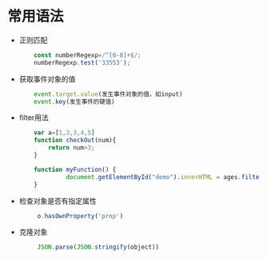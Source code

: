 # 常用语法

* 正则匹配
    ```javascript
        const numberRegexp=/^[0-8]+$/;
        numberRegexp.test('33553');
    ```
* 获取事件对象的值
    ```javascript
        event.target.value(发生事件对象的值，如input)
        event.key(发生事件的键值)
    ```
* filter用法
    ```javascript
        var a=[1,2,3,4,5]
        function checkOut(num){
            return num>3;
        }

        function myFunction() {
                 document.getElementById("demo").innerHTML = ages.filter(checkAdult);
        }
    ```

* 检查对象是否有指定属性
    ```javascript
         o.hasOwnProperty('prop')
    ```

* 克隆对象
    ```javascript
         JSON.parse(JSON.stringify(object))
    ```